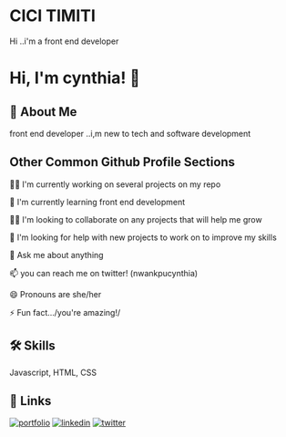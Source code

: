 # CICI TIMITI

Hi ..i'm a front end developer 


# Hi, I'm cynthia! 👋


## 🚀 About Me
front end developer ..i,m new to tech and software development


## Other Common Github Profile Sections
👩‍💻 I'm currently working on several projects on my repo

🧠 I'm currently learning front end development

👯‍♀️ I'm looking to collaborate on any projects that will help me grow

🤔 I'm looking for help with new projects to work on to improve my skills

💬 Ask me about anything

📫 you can reach me on twitter! (nwankpucynthia)

😄 Pronouns are she/her

⚡️ Fun fact.../you're amazing!/


## 🛠 Skills
Javascript, HTML, CSS


## 🔗 Links
[![portfolio](https://img.shields.io/badge/my_portfolio-000?style=for-the-badge&logo=ko-fi&logoColor=white)](https://zuriportfolio.cesea.repl.co/)
[![linkedin](https://img.shields.io/badge/linkedin-0A66C2?style=for-the-badge&logo=linkedin&logoColor=white)](https://www.linkedin.com/in/cece-timothy-91963622/)
[![twitter](https://img.shields.io/badge/twitter-1DA1F2?style=for-the-badge&logo=twitter&logoColor=white)](https://twitter.com/NwankpuCynthia?t=epUMsdfHiqUIUUVthGK3oA&s=09/)



